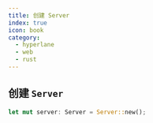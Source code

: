 ```yaml
---
title: 创建 Server
index: true
icon: book
category:
  - hyperlane
  - web
  - rust
---
```


## 创建 `Server`

```rust
let mut server: Server = Server::new();
```

<Bottom />
